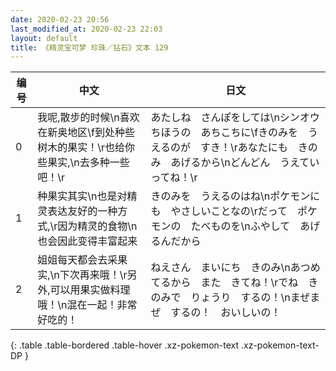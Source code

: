 ```yaml
---
date: 2020-02-23 20:56
last_modified_at: 2020-02-23 22:03
layout: default
title: 《精灵宝可梦 珍珠／钻石》文本 129
---
```

| 编号 | 中文 | 日文 |
| ---- | ---- | ---- |
| 0 | 我呢,散步的时候\n喜欢在新奥地区\f到处种些树木的果实！\r也给你些果实,\n去多种一些吧！\r | あたしね　さんぽをしては\nシンオウちほうの　あちこちに\fきのみを　うえるのが　すき！\rあなたにも　きのみ　あげるから\nどんどん　うえていってね！\r |
| 1 | 种果实其实\n也是对精灵表达友好的一种方式,\r因为精灵的食物\n也会因此变得丰富起来 | きのみを　うえるのはね\nポケモンにも　やさしいことなの\rだって　ポケモンの　たべものを\nふやして　あげるんだから |
| 2 | 姐姐每天都会去采果实,\n下次再来哦！\r另外,可以用果实做料理哦！\n混在一起！非常好吃的！ | ねえさん　まいにち　きのみ\nあつめてるから　また　きてね！\rでね　きのみで　りょうり　するの！\nまぜまぜ　するの！　おいしいの！ |
{: .table .table-bordered .table-hover .xz-pokemon-text .xz-pokemon-text-DP }